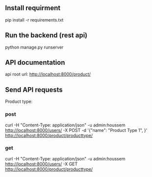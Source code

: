 ## Install requirment

pip install -r requirements.txt

## Run the backend (rest api)

python manage.py runserver

## API documentation

api root url: <http://localhost:8000/product/>

## Send API requests

Product type:

### post

curl -H "Content-Type: application/json" -u admin:houssem <http://localhost:8000/users/> -X POST -d '{"name": "Product Type 1", }' <http://localhost:8000/product/producttype/>

### get

curl -H "Content-Type: application/json" -u admin:houssem <http://localhost:8000/users/> -X GET <http://localhost:8000/product/producttype/>
